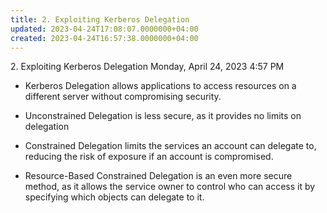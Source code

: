 ```yaml
---
title: 2. Exploiting Kerberos Delegation
updated: 2023-04-24T17:08:07.0000000+04:00
created: 2023-04-24T16:57:38.0000000+04:00
---
```


2\. Exploiting Kerberos Delegation
Monday, April 24, 2023
4:57 PM
- Kerberos Delegation allows applications to access resources on a different server without compromising security.

- Unconstrained Delegation is less secure, as it provides no limits on delegation

- Constrained Delegation limits the services an account can delegate to, reducing the risk of exposure if an account is compromised.

- Resource-Based Constrained Delegation is an even more secure method, as it allows the service owner to control who can access it by specifying which objects can delegate to it.
